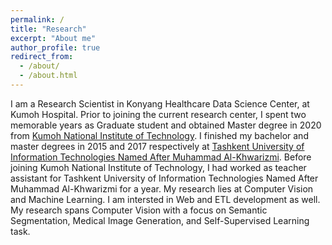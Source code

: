 ```yaml
---
permalink: /
title: "Research"
excerpt: "About me"
author_profile: true
redirect_from: 
  - /about/
  - /about.html
---
```



I am a Research Scientist in Konyang Healthcare Data Science Center, at Kumoh Hospital. Prior to joining the current research center, I spent two memorable years as Graduate student and obtained Master degree in
2020 from [Kumoh National Institute of Technology](https://eng.kumoh.ac.kr/eng/index.do). I finished my bachelor  and master degrees in 2015 and 2017 respectively at [Tashkent University of Information Technologies Named After Muhammad Al-Khwarizmi](https://tuit.uz/en). Before joining Kumoh National Institute of Technology, I had worked as teacher assistant for Tashkent University of Information Technologies Named After Muhammad Al-Khwarizmi for a year. My research lies at Computer Vision and Machine Learning. I am intersted in Web and ETL development as well. My research spans Computer Vision with a focus on Semantic Segmentation, Medical Image Generation, and Self-Supervised Learning task.
